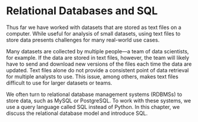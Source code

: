 # Relational Databases and SQL

Thus far we have worked with datasets that are stored as text files on a
computer. While useful for analysis of small datasets, using text files to
store data presents challenges for many real-world use cases.

Many datasets are collected by multiple people—a team of data scientists, for
example. If the data are stored in text files, however, the team will likely
have to send and download new versions of the files each time the data are
updated. Text files alone do not provide a consistent point of data retrieval
for multiple analysts to use. This issue, among others, makes text files
difficult to use for larger datasets or teams.

We often turn to relational database management systems (RDBMSs) to store data,
such as MySQL or PostgreSQL. To work with these systems, we use a query
language called SQL instead of Python. In this chapter, we discuss the
relational database model and introduce SQL.
